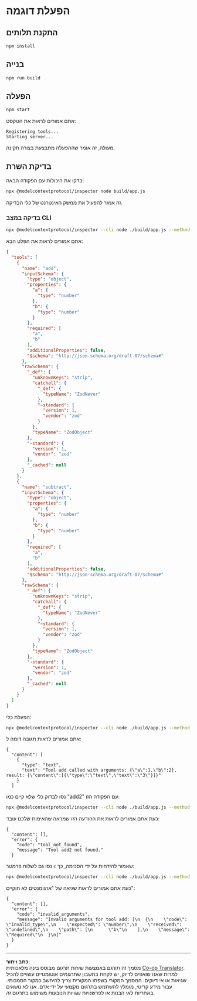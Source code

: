 <!--
CO_OP_TRANSLATOR_METADATA:
{
  "original_hash": "b4662e0a75e645f3eeb4e69e5ba905f4",
  "translation_date": "2025-10-06T16:10:20+00:00",
  "source_file": "03-GettingStarted/10-advanced/code/typescript/README.md",
  "language_code": "he"
}
-->
# הפעלת דוגמה

## התקנת תלותים

```sh
npm install
```

## בנייה

```sh
npm run build
```

## הפעלה

```sh
npm start
```

אתם אמורים לראות את הטקסט:

```text
Registering tools...
Starting server...
```

מעולה, זה אומר שההפעלה מתבצעת בצורה תקינה.

## בדיקת השרת

בדקו את היכולות עם הפקודה הבאה:

```sh
npx @modelcontextprotocol/inspector node build/app.js
```

זה אמור להפעיל את ממשק האינטרנט של כלי הבדיקה.

### בדיקה במצב CLI

```sh
npx @modelcontextprotocol/inspector --cli node ./build/app.js --method tools/list
```

אתם אמורים לראות את הפלט הבא:

```json
{
  "tools": [
    {
      "name": "add",
      "inputSchema": {
        "type": "object",
        "properties": {
          "a": {
            "type": "number"
          },
          "b": {
            "type": "number"
          }
        },
        "required": [
          "a",
          "b"
        ],
        "additionalProperties": false,
        "$schema": "http://json-schema.org/draft-07/schema#"
      },
      "rawSchema": {
        "_def": {
          "unknownKeys": "strip",
          "catchall": {
            "_def": {
              "typeName": "ZodNever"
            },
            "~standard": {
              "version": 1,
              "vendor": "zod"
            }
          },
          "typeName": "ZodObject"
        },
        "~standard": {
          "version": 1,
          "vendor": "zod"
        },
        "_cached": null
      }
    },
    {
      "name": "subtract",
      "inputSchema": {
        "type": "object",
        "properties": {
          "a": {
            "type": "number"
          },
          "b": {
            "type": "number"
          }
        },
        "required": [
          "a",
          "b"
        ],
        "additionalProperties": false,
        "$schema": "http://json-schema.org/draft-07/schema#"
      },
      "rawSchema": {
        "_def": {
          "unknownKeys": "strip",
          "catchall": {
            "_def": {
              "typeName": "ZodNever"
            },
            "~standard": {
              "version": 1,
              "vendor": "zod"
            }
          },
          "typeName": "ZodObject"
        },
        "~standard": {
          "version": 1,
          "vendor": "zod"
        },
        "_cached": null
      }
    }
  ]
}
```

הפעלת כלי:

```sh
npx @modelcontextprotocol/inspector --cli node ./build/app.js --method tools/call --tool-name add --tool-arg a=1 --tool-arg b=2
```

אתם אמורים לראות תגובה דומה ל:

```text
{
  "content": [
    {
      "type": "text",
      "text": "Tool add called with arguments: {\"a\":1,\"b\":2}, result: {\"content\":[{\"type\":\"text\",\"text\":\"3\"}]}"
    }
  ]
```

נסו לבדוק כלי שלא קיים כמו "add2" עם הפקודה הזו:

```sh
npx @modelcontextprotocol/inspector --cli node ./build/app.js --method tools/call --tool-name add2 --tool-arg a=1 --tool-arg b=2
```

כעת אתם אמורים לראות את ההודעה הזו שמראה שהאימות שלכם עובד:

```text
{
  "content": [],
  "error": {
    "code": "tool_not_found",
    "message": "Tool add2 not found."
  }
```

נסו גם לשלוח פרמטר `c` שאמור להידחות על ידי הסכימה, כך:

```sh
npx @modelcontextprotocol/inspector --cli node ./build/app.js --method tools/call --tool-name add --tool-arg a=1 --tool-arg c=2
```

כעת אתם אמורים לראות שגיאה של "ארגומנטים לא חוקיים":

```text
{
  "content": [],
  "error": {
    "code": "invalid_arguments",
    "message": "Invalid arguments for tool add: [\n  {\n    \"code\": \"invalid_type\",\n    \"expected\": \"number\",\n    \"received\": \"undefined\",\n    \"path\": [\n      \"b\"\n    ],\n    \"message\": \"Required\"\n  }\n]"
  }
}
```

---

**כתב ויתור**:  
מסמך זה תורגם באמצעות שירות תרגום מבוסס בינה מלאכותית [Co-op Translator](https://github.com/Azure/co-op-translator). למרות שאנו שואפים לדיוק, יש לקחת בחשבון שתרגומים אוטומטיים עשויים להכיל שגיאות או אי דיוקים. המסמך המקורי בשפתו המקורית צריך להיחשב כמקור הסמכותי. עבור מידע קריטי, מומלץ להשתמש בתרגום מקצועי על ידי אדם. אנו לא נושאים באחריות לאי הבנות או לפרשנויות שגויות הנובעות משימוש בתרגום זה.